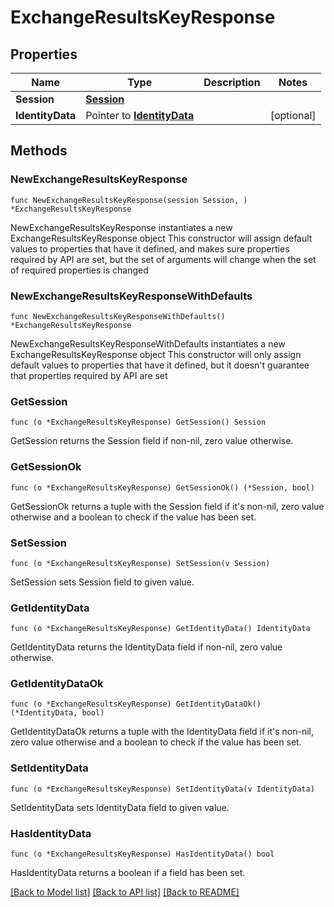 # ExchangeResultsKeyResponse

## Properties

Name | Type | Description | Notes
------------ | ------------- | ------------- | -------------
**Session** | [**Session**](Session.md) |  | 
**IdentityData** | Pointer to [**IdentityData**](IdentityData.md) |  | [optional] 

## Methods

### NewExchangeResultsKeyResponse

`func NewExchangeResultsKeyResponse(session Session, ) *ExchangeResultsKeyResponse`

NewExchangeResultsKeyResponse instantiates a new ExchangeResultsKeyResponse object
This constructor will assign default values to properties that have it defined,
and makes sure properties required by API are set, but the set of arguments
will change when the set of required properties is changed

### NewExchangeResultsKeyResponseWithDefaults

`func NewExchangeResultsKeyResponseWithDefaults() *ExchangeResultsKeyResponse`

NewExchangeResultsKeyResponseWithDefaults instantiates a new ExchangeResultsKeyResponse object
This constructor will only assign default values to properties that have it defined,
but it doesn't guarantee that properties required by API are set

### GetSession

`func (o *ExchangeResultsKeyResponse) GetSession() Session`

GetSession returns the Session field if non-nil, zero value otherwise.

### GetSessionOk

`func (o *ExchangeResultsKeyResponse) GetSessionOk() (*Session, bool)`

GetSessionOk returns a tuple with the Session field if it's non-nil, zero value otherwise
and a boolean to check if the value has been set.

### SetSession

`func (o *ExchangeResultsKeyResponse) SetSession(v Session)`

SetSession sets Session field to given value.


### GetIdentityData

`func (o *ExchangeResultsKeyResponse) GetIdentityData() IdentityData`

GetIdentityData returns the IdentityData field if non-nil, zero value otherwise.

### GetIdentityDataOk

`func (o *ExchangeResultsKeyResponse) GetIdentityDataOk() (*IdentityData, bool)`

GetIdentityDataOk returns a tuple with the IdentityData field if it's non-nil, zero value otherwise
and a boolean to check if the value has been set.

### SetIdentityData

`func (o *ExchangeResultsKeyResponse) SetIdentityData(v IdentityData)`

SetIdentityData sets IdentityData field to given value.

### HasIdentityData

`func (o *ExchangeResultsKeyResponse) HasIdentityData() bool`

HasIdentityData returns a boolean if a field has been set.


[[Back to Model list]](../README.md#documentation-for-models) [[Back to API list]](../README.md#documentation-for-api-endpoints) [[Back to README]](../README.md)


